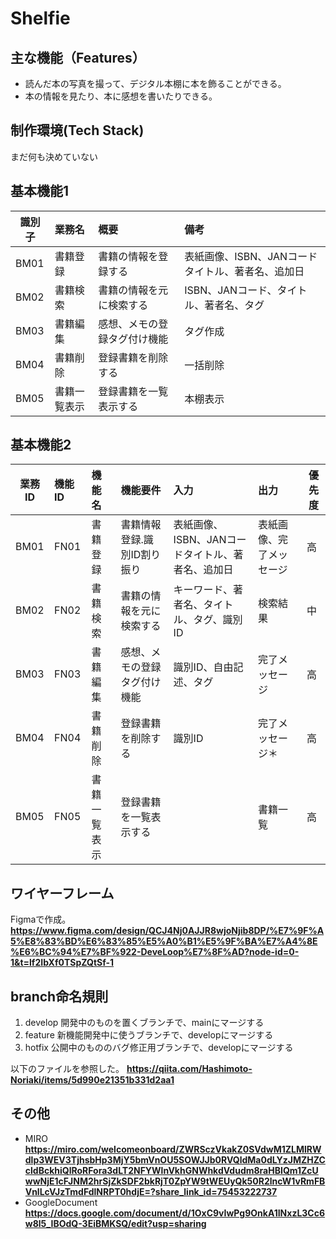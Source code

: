 # Shelfie
## 主な機能（Features）
* 読んだ本の写真を撮って、デジタル本棚に本を飾ることができる。
* 本の情報を見たり、本に感想を書いたりできる。

## 制作環境(Tech Stack)
まだ何も決めていない

## 基本機能1
|識別子|業務名          |概要                    |備考                                      |
|----|:--------------|:-----------------------|:-----------------------------------------|
|BM01|書籍登録        |書籍の情報を登録する        |表紙画像、ISBN、JANコードタイトル、著者名、追加日|
|BM02|書籍検索        |書籍の情報を元に検索する     |ISBN、JANコード、タイトル、著者名、タグ        |
|BM03|書籍編集        |感想、メモの登録タグ付け機能 |タグ作成                                    |
|BM04|書籍削除        |登録書籍を削除する          |一括削除                                   |
|BM05|書籍一覧表示     |登録書籍を一覧表示する      |本棚表示                                   |

## 基本機能2
|業務ID|機能ID|機能名|機能要件                  |入力                                   |出力                       |優先度|
|----|:---|:-----|:-----------------------|:----------------------------------------|:--------------------------|--|
|BM01|FN01|書籍登録|書籍情報登録.識別ID割り振り|表紙画像、ISBN、JANコードタイトル、著者名、追加日|表紙画像、完了メッセージ       |高|
|BM02|FN02|書籍検索|書籍の情報を元に検索する    |キーワード、著者名、タイトル、タグ、識別ID      |検索結果                    |中|
|BM03|FN03|書籍編集|感想、メモの登録タグ付け機能 |識別ID、自由記述、タグ                      |完了メッセージ               |高|
|BM04|FN04|書籍削除|登録書籍を削除する         |識別ID                                    |完了メッセージ＊             |高|
|BM05|FN05|書籍一覧表示|登録書籍を一覧表示する   |                                         |書籍一覧                   |高|

## ワイヤーフレーム
Figmaで作成。
**https://www.figma.com/design/QCJ4Nj0AJJR8wjoNjib8DP/%E7%9F%A5%E8%83%BD%E6%83%85%E5%A0%B1%E5%9F%BA%E7%A4%8E%E6%BC%94%E7%BF%922-DeveLoop%E7%8F%AD?node-id=0-1&t=lf2IbXf0TSpZQtSf-1**


## branch命名規則
1. develop      開発中のものを置くブランチで、mainにマージする
2. feature      新機能開発中に使うブランチで、developにマージする
3. hotfix       公開中のもののバグ修正用ブランチで、developにマージする

以下のファイルを参照した。
**https://qiita.com/Hashimoto-Noriaki/items/5d990e21351b331d2aa1**

## その他
 * MIRO
**https://miro.com/welcomeonboard/ZWRSczVkakZ0SVdwM1ZLMlRWdlp3WEV3TjhsbHp3MjY5bmVnOU5SOWJJb0RVQldMa0dLYzJMZHZCcldBckhiQlRoRFora3dLT2NFYWlnVkhGNWhkdVdudm8raHBIQm1ZcUwwNjE1cFJNM2hrSjZkSDF2bkRjT0ZpYW9tWEUyQk50R2lncW1vRmFBVnlLcVJzTmdFdlNRPT0hdjE=?share_link_id=75453222737**
* GoogleDocument
**https://docs.google.com/document/d/1OxC9vIwPg9OnkA1INxzL3Cc6w8l5_IBOdQ-3EiBMKSQ/edit?usp=sharing**
